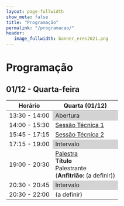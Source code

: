 ```yaml
---
layout: page-fullwidth
show_meta: false
title: "Programação"
permalink: "/programacao/"
header:
   image_fullwidth: banner_eres2021.png
---
```


<h1>Programação</h1>

<h2>01/12 - Quarta-feira</h2>

<table class='centered'>
    <thead>
        <tr>
            <th>Horário</th>
            <th>Quarta (01/12)</th>
        </tr>
    </thead>
    <tbody>
        <tr>
        <td>
            13:30 - 14:00
        </td>
            <td bgcolor='#d3d3d3'>
                Abertura
            </td>
        </tr>
        <tr>
            <td>
                14:00 - 15:30
            </td>
            <td>
                <a href='#sessao_tecnica_1'>Sessão Técnica 1</a>
            </td>
        </tr>
        <tr>
            <td>
                15:45 - 17:15
            </td>
            <td>
                <a href='#sessao_tecnica_2'>Sessão Técnica 2</a>
            </td>
        </tr>
        <tr>
            <td>
                17:15 - 19:00
            </td>
            <td bgcolor='#d3d3d3'>
                Intervalo
            </td>
        </tr>
        <tr>
            <td>
                19:00 - 20:30
            </td>
            <td>
                <a href='palestras/'>Palestra</a></br> <strong>Título</strong> </br>Palestrante</br> (<strong>Anfitrião: </strong> (a definir))
            </td>           
        </tr>
        <tr>
            <td>
                20:30 - 20:45
            </td>
            <td  bgcolor='#d3d3d3'>
                Intervalo
            </td>
        </tr>
        <tr>
            <td>
                20:30 - 22:00
            </td>
            <td>
                (a definir)
            </td>
        </tr>
        <tr>
    </tbody>
</table>

</br>
